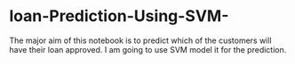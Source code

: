 # loan-Prediction-Using-SVM-
The major aim of this notebook is to predict which of the customers will have their loan approved. I am going to use SVM model it for the prediction.
